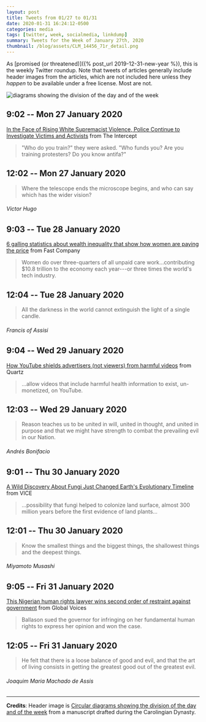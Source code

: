 ```yaml
---
layout: post
title: Tweets from 01/27 to 01/31
date: 2020-01-31 16:24:12-0500
categories: media
tags: [twitter, week, socialmedia, linkdump]
summary: Tweets for the Week of January 27th, 2020
thumbnail: /blog/assets/CLM_14456_71r_detail.png
---
```


As [promised (or threatened)]({% post_url 2019-12-31-new-year %}), this is the weekly Twitter roundup.  Note that tweets of articles generally include header images from the articles, which are not included here unless they *happen* to be available under a free license.  Most are not.

![diagrams showing the division of the day and of the week](/blog/assets/CLM_14456_71r_detail.png "diagrams showing the division of the day and of the week")

## 9:02 -- Mon 27 January 2020

[<i class="fab fa-twitter-square"></i>](https://twitter.com/jcolag/status/1221795494139252736) [In the Face of Rising White Supremacist Violence, Police Continue to Investigate Victims and Activists](https://theintercept.com/2020/01/20/political-surveillance-police-activists-tennessee/) from The Intercept

 > "Who do you train?" they were asked. "Who funds you? Are you training protesters? Do you know antifa?"

## 12:02 -- Mon 27 January 2020

[<i class="fab fa-twitter"></i>](https://twitter.com/jcolag/status/1221840792718843911)

 > Where the telescope ends the microscope begins, and who can say which has the wider vision?

###### Victor Hugo

## 9:03 -- Tue 28 January 2020

[<i class="fab fa-twitter-square"></i>](https://twitter.com/jcolag/status/1222158133709234178) [6 galling statistics about wealth inequality that show how women are paying the price](https://www.fastcompany.com/90453767/6-galling-statistics-about-wealth-inequality-that-show-how-women-are-paying-the-price) from Fast Company

 > Women do over three-quarters of all unpaid care work...contributing $10.8 trillion to the economy each year---or three times the world's tech industry.

## 12:04 -- Tue 28 January 2020

[<i class="fab fa-twitter"></i>](https://twitter.com/jcolag/status/1222203683703644160)

 > All the darkness in the world cannot extinguish the light of a single candle.

###### Francis of Assisi

## 9:04 -- Wed 29 January 2020

[<i class="fab fa-twitter-square"></i>](https://twitter.com/jcolag/status/1222520773178462208) [How YouTube shields advertisers (not viewers) from harmful videos](https://qz.com/1785613/how-youtube-shields-advertisers-not-viewers-from-harmful-videos/) from Quartz

 > ...allow videos that include harmful health information to exist, un-monetized, on YouTube.

## 12:03 -- Wed 29 January 2020

[<i class="fab fa-twitter"></i>](https://twitter.com/jcolag/status/1222565820213211137)

 > Reason teaches us to be united in will, united in thought, and united in purpose and that we might have strength to combat the prevailing evil in our Nation.

###### Andrés Bonifacio

## 9:01 -- Thu 30 January 2020

[<i class="fab fa-twitter-square"></i>](https://twitter.com/jcolag/status/1222882406266556421) [A Wild Discovery About Fungi Just Changed Earth's Evolutionary Timeline](https://www.vice.com/en_us/article/dyg7x7/a-wild-discovery-about-fungi-just-changed-earths-evolutionary-timeline) from VICE

 > ...possibility that fungi helped to colonize land surface, almost 300 million years before the first evidence of land plants...

## 12:01 -- Thu 30 January 2020

[<i class="fab fa-twitter"></i>](https://twitter.com/jcolag/status/1222927704816619521)

 > Know the smallest things and the biggest things, the shallowest things and the deepest things.

###### Miyamoto Musashi

## 9:05 -- Fri 31 January 2020

[<i class="fab fa-twitter-square"></i>](https://twitter.com/jcolag/status/1223245800886530049) [This Nigerian human rights lawyer wins second order of restraint against government](https://globalvoices.org/2020/01/24/this-nigerian-human-rights-lawyer-wins-second-order-of-restraint-against-government/) from Global Voices

 > Ballason sued the governor for infringing on her fundamental human rights to express her opinion and won the case.

## 12:05 -- Fri 31 January 2020

[<i class="fab fa-twitter"></i>](https://twitter.com/jcolag/status/1223291099307020288)

 > He felt that there is a loose balance of good and evil, and that the art of living consists in getting the greatest good out of the greatest evil.

###### Joaquim Maria Machado de Assis

* * *

**Credits**:  Header image is [Circular diagrams showing the division of the day and of the week](https://en.wikipedia.org/wiki/Week#/media/File:CLM_14456_71r_detail.jpg) from a manuscript drafted during the Carolingian Dynasty.
